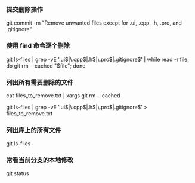 
### 提交删除操作
git commit -m "Remove unwanted files except for .ui, .cpp, .h, .pro, and .gitignore"

### 使用 find 命令逐个删除
git ls-files | grep -vE '\.ui$|\.cpp$|\.h$|\.pro$|\.gitignore$' | while read -r file; do     git rm --cached "$file";  done

### 列出所有需要删除的文件
 cat files_to_remove.txt | xargs git rm --cached

 git ls-files | grep -vE '\.ui$|\.cpp$|\.h$|\.pro$|\.gitignore$' > files_to_remove.txt

### 列出库上的所有文件
git ls-files

### 常看当前分支的本地修改

git status
